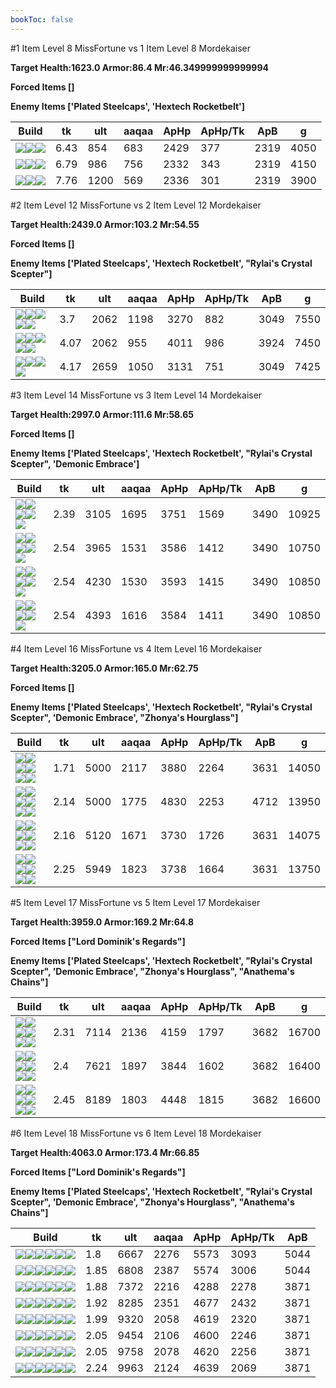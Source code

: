 ```yaml
---
bookToc: false
---
```


#1 Item Level 8 MissFortune vs 1 Item Level 8 Mordekaiser

**Target Health:1623.0 Armor:86.4 Mr:46.349999999999994**


**Forced Items []**


**Enemy Items ['Plated Steelcaps', 'Hextech Rocketbelt']**




Build | tk | ult | aaqaa |ApHp | ApHp/Tk | ApB | g
-|-|-|-|-|-|-|-
![](/item/3153.png)![](/item/1001.png)![](/item/1055.png)|6.43|854|683|2429|377|2319|4050
![](/item/6671.png)![](/item/1001.png)![](/item/1055.png)|6.79|986|756|2332|343|2319|4150
![](/item/3142.png)![](/item/1055.png)![](/item/1036.png)|7.76|1200|569|2336|301|2319|3900




























































#2 Item Level 12 MissFortune vs 2 Item Level 12 Mordekaiser

**Target Health:2439.0 Armor:103.2 Mr:54.55**


**Forced Items []**


**Enemy Items ['Plated Steelcaps', 'Hextech Rocketbelt', "Rylai's Crystal Scepter"]**




Build | tk | ult | aaqaa |ApHp | ApHp/Tk | ApB | g
-|-|-|-|-|-|-|-
![](/item/3153.png)![](/item/3142.png)![](/item/1055.png)![](/item/1036.png)![](/item/1036.png)|3.7|2062|1198|3270|882|3049|7550
![](/item/3142.png)![](/item/3091.png)![](/item/1055.png)![](/item/1036.png)![](/item/1036.png)|4.07|2062|955|4011|986|3924|7450
![](/item/3142.png)![](/item/3036.png)![](/item/1055.png)![](/item/1037.png)|4.17|2659|1050|3131|751|3049|7425




























































#3 Item Level 14 MissFortune vs 3 Item Level 14 Mordekaiser

**Target Health:2997.0 Armor:111.6 Mr:58.65**


**Forced Items []**


**Enemy Items ['Plated Steelcaps', 'Hextech Rocketbelt', "Rylai's Crystal Scepter", 'Demonic Embrace']**




Build | tk | ult | aaqaa |ApHp | ApHp/Tk | ApB | g
-|-|-|-|-|-|-|-
![](/item/3153.png)![](/item/3142.png)![](/item/6694.png)![](/item/1055.png)![](/item/1037.png)|2.39|3105|1695|3751|1569|3490|10925
![](/item/3142.png)![](/item/3036.png)![](/item/3004.png)![](/item/1055.png)![](/item/1038.png)|2.54|3965|1531|3586|1412|3490|10750
![](/item/3142.png)![](/item/3036.png)![](/item/6696.png)![](/item/1055.png)![](/item/1038.png)|2.54|4230|1530|3593|1415|3490|10850
![](/item/3142.png)![](/item/3036.png)![](/item/6676.png)![](/item/1055.png)![](/item/1038.png)|2.54|4393|1616|3584|1411|3490|10850




























































#4 Item Level 16 MissFortune vs 4 Item Level 16 Mordekaiser

**Target Health:3205.0 Armor:165.0 Mr:62.75**


**Forced Items []**


**Enemy Items ['Plated Steelcaps', 'Hextech Rocketbelt', "Rylai's Crystal Scepter", 'Demonic Embrace', "Zhonya's Hourglass"]**




Build | tk | ult | aaqaa |ApHp | ApHp/Tk | ApB | g
-|-|-|-|-|-|-|-
![](/item/3142.png)![](/item/3036.png)![](/item/6676.png)![](/item/3153.png)![](/item/1038.png)![](/item/1036.png)|1.71|5000|2117|3880|2264|3631|14050
![](/item/3142.png)![](/item/3036.png)![](/item/6676.png)![](/item/3091.png)![](/item/1038.png)![](/item/1036.png)|2.14|5000|1775|4830|2253|4712|13950
![](/item/3142.png)![](/item/3036.png)![](/item/6676.png)![](/item/3046.png)![](/item/1038.png)![](/item/1037.png)|2.16|5120|1671|3730|1726|3631|14075
![](/item/3142.png)![](/item/3036.png)![](/item/6696.png)![](/item/6676.png)![](/item/1038.png)![](/item/1036.png)|2.25|5949|1823|3738|1664|3631|13750




























































#5 Item Level 17 MissFortune vs 5 Item Level 17 Mordekaiser

**Target Health:3959.0 Armor:169.2 Mr:64.8**


**Forced Items ["Lord Dominik's Regards"]**


**Enemy Items ['Plated Steelcaps', 'Hextech Rocketbelt', "Rylai's Crystal Scepter", 'Demonic Embrace', "Zhonya's Hourglass", "Anathema's Chains"]**




Build | tk | ult | aaqaa |ApHp | ApHp/Tk | ApB | g
-|-|-|-|-|-|-|-
![](/item/3142.png)![](/item/3036.png)![](/item/6676.png)![](/item/3153.png)![](/item/6696.png)![](/item/1038.png)|2.31|7114|2136|4159|1797|3682|16700
![](/item/3142.png)![](/item/3036.png)![](/item/6696.png)![](/item/6676.png)![](/item/3095.png)![](/item/1038.png)|2.4|7621|1897|3844|1602|3682|16400
![](/item/3142.png)![](/item/3036.png)![](/item/6696.png)![](/item/6676.png)![](/item/3072.png)![](/item/1038.png)|2.45|8189|1803|4448|1815|3682|16600




























































#6 Item Level 18 MissFortune vs 6 Item Level 18 Mordekaiser

**Target Health:4063.0 Armor:173.4 Mr:66.85**


**Forced Items ["Lord Dominik's Regards"]**


**Enemy Items ['Plated Steelcaps', 'Hextech Rocketbelt', "Rylai's Crystal Scepter", 'Demonic Embrace', "Zhonya's Hourglass", "Anathema's Chains"]**




Build | tk | ult | aaqaa |ApHp | ApHp/Tk | ApB
-|-|-|-|-|-|-
![](/item/3142.png)![](/item/3036.png)![](/item/6676.png)![](/item/3153.png)![](/item/3087.png)![](/item/3091.png)|1.8|6667|2276|5573|3093|5044
![](/item/3142.png)![](/item/3036.png)![](/item/6676.png)![](/item/3153.png)![](/item/3091.png)![](/item/3095.png)|1.85|6808|2387|5574|3006|5044
![](/item/3142.png)![](/item/3036.png)![](/item/6676.png)![](/item/3153.png)![](/item/6696.png)![](/item/3115.png)|1.88|7372|2216|4288|2278|3871
![](/item/3142.png)![](/item/3036.png)![](/item/6676.png)![](/item/3153.png)![](/item/6696.png)![](/item/3074.png)|1.92|8285|2351|4677|2432|3871
![](/item/3142.png)![](/item/3036.png)![](/item/6696.png)![](/item/6676.png)![](/item/3072.png)![](/item/3508.png)|1.99|9320|2058|4619|2320|3871
![](/item/3142.png)![](/item/3036.png)![](/item/6696.png)![](/item/6676.png)![](/item/3072.png)![](/item/3004.png)|2.05|9454|2106|4600|2246|3871
![](/item/3142.png)![](/item/3036.png)![](/item/6696.png)![](/item/6676.png)![](/item/3072.png)![](/item/3179.png)|2.05|9758|2078|4620|2256|3871
![](/item/3142.png)![](/item/3036.png)![](/item/6696.png)![](/item/6676.png)![](/item/3072.png)![](/item/6695.png)|2.24|9963|2124|4639|2069|3871




























































